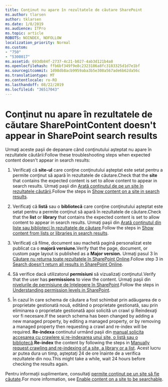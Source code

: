 ```yaml
---
title: Conţinut nu apare în rezultatele de căutare SharePoint
ms.author: tlarsen
author: tklarsen
ms.date: 1/8/2019
ms.audience: ITPro
ms.topic: article
ROBOTS: NOINDEX, NOFOLLOW
localization_priority: Normal
ms.custom:
- "750"
- "5300017"
ms.assetid: 693db84f-2737-4c21-b027-4ab3d121b4a8
ms.openlocfilehash: ffb6bf349f9e8c2323186a8fc3183325d1d7e1bf
ms.sourcegitcommit: 1d98db8acb9959aba3b5e308a567ade6b62da56c
ms.translationtype: MT
ms.contentlocale: ro-RO
ms.lasthandoff: 08/22/2019
ms.locfileid: "36517043"
---
```

# <a name="content-doesnt-appear-in-sharepoint-search-results"></a><span data-ttu-id="da7f9-102">Conţinut nu apare în rezultatele de căutare SharePoint</span><span class="sxs-lookup"><span data-stu-id="da7f9-102">Content doesn't appear in SharePoint search results</span></span>

<span data-ttu-id="da7f9-103">Urmaţi aceste paşii de depanare când conţinutului aşteptat nu apare în rezultatele căutării:</span><span class="sxs-lookup"><span data-stu-id="da7f9-103">Follow these troubleshooting steps when expected content doesn't appear in search results:</span></span>
  
1. <span data-ttu-id="da7f9-104">Verificaţi că **site-ul** care conţine conţinutului aşteptat este setat pentru a permite conţinut să apară în rezultatele de căutare.</span><span class="sxs-lookup"><span data-stu-id="da7f9-104">Check that the **site** that contains the expected content is set to allow content to appear in search results.</span></span> <span data-ttu-id="da7f9-105">Urmaţi paşii din [Arată conţinutul de pe un site în rezultatele căutării](https://docs.microsoft.com/sharepoint/make-site-content-searchable#show-content-on-a-site-in-search-results).</span><span class="sxs-lookup"><span data-stu-id="da7f9-105">Follow the steps in [Show content on a site in search results](https://docs.microsoft.com/sharepoint/make-site-content-searchable#show-content-on-a-site-in-search-results).</span></span>

2. <span data-ttu-id="da7f9-106">Verificaţi că **listă** sau o **bibliotecă** care conţine conţinutului aşteptat este setat pentru a permite conţinut să apară în rezultatele de căutare.</span><span class="sxs-lookup"><span data-stu-id="da7f9-106">Check that the **list** or **library** that contains the expected content is set to allow content to appear in search results.</span></span> <span data-ttu-id="da7f9-107">Urmaţi paşii din [Arată conţinutul din liste sau biblioteci în rezultatele de căutare](https://docs.microsoft.com/sharepoint/make-site-content-searchable#show-content-from-lists-or-libraries-in-search-results).</span><span class="sxs-lookup"><span data-stu-id="da7f9-107">Follow the steps in [Show content from lists or libraries in search results](https://docs.microsoft.com/sharepoint/make-site-content-searchable#show-content-from-lists-or-libraries-in-search-results).</span></span>

3. <span data-ttu-id="da7f9-108">Verificaţi că filme, document sau machetă pagină personalizat este publicat ca o **majoră versiune.**</span><span class="sxs-lookup"><span data-stu-id="da7f9-108">Verify that the page, document, or custom page layout is published as a **Major version.**</span></span> <span data-ttu-id="da7f9-109">Urmaţi pasul 3 în [Căutare nu returna toate rezultatele în SharePoint Online](https://go.microsoft.com/fwlink/?linkid=874525).</span><span class="sxs-lookup"><span data-stu-id="da7f9-109">Follow step 3 in [Search doesn't return all results in SharePoint Online](https://go.microsoft.com/fwlink/?linkid=874525).</span></span>

4. <span data-ttu-id="da7f9-110">Să verifice dacă utilizatorul **permisiuni** să vizualizaţi conţinutul.</span><span class="sxs-lookup"><span data-stu-id="da7f9-110">Verify that the user has **permissions** to view the content.</span></span> <span data-ttu-id="da7f9-111">Urmaţi paşii din [nivelurile de permisiune de înţelegere în SharePoint](https://docs.microsoft.com/sharepoint/understanding-permission-levels).</span><span class="sxs-lookup"><span data-stu-id="da7f9-111">Follow the steps in [Understanding permission levels in SharePoint](https://docs.microsoft.com/sharepoint/understanding-permission-levels).</span></span>
    
5. <span data-ttu-id="da7f9-112">În cazul în care schema de căutare a fost schimbat prin adăugarea de o proprietate gestionată nouă, editând o proprietate gestionată, sau prin eliminarea o proprietate gestionată apoi solicită un crawl şi Reindexaţi vor fi necesare.</span><span class="sxs-lookup"><span data-stu-id="da7f9-112">If the search schema has been changed by adding a new managed property, by editing a managed property, or by removing a managed property then requesting a crawl and re-index will be required.</span></span> <span data-ttu-id="da7f9-113">**Re-indexa** continutul urmând paşii din [manual solicita accesarea cu crawlere şi re-indexarea unui site, o listă sau o bibliotecă](https://docs.microsoft.com/sharepoint/crawl-site-content).</span><span class="sxs-lookup"><span data-stu-id="da7f9-113">**Re-index** the content by following the steps in [Manually request crawling and re-indexing of a site, a library or a list](https://docs.microsoft.com/sharepoint/crawl-site-content).</span></span> <span data-ttu-id="da7f9-114">Acest lucru ar putea dura un timp, aşteptaţi 24 de ore înainte de a verifica rezultatele din nou.</span><span class="sxs-lookup"><span data-stu-id="da7f9-114">This might take a while, wait 24 hours before checking the results again.</span></span>

<span data-ttu-id="da7f9-115">Pentru informaţii suplimentare, consultaţi [permite conţinut pe un site să fie căutate](https://docs.microsoft.com/sharepoint/make-site-content-searchable).</span><span class="sxs-lookup"><span data-stu-id="da7f9-115">For more information, see [Enable content on a site to be searchable](https://docs.microsoft.com/sharepoint/make-site-content-searchable).</span></span> 
  
